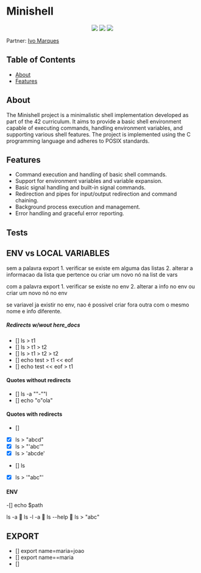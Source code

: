 # Minishell

<p align="center">
  <img src="https://img.shields.io/github/languages/top/ziliolu/42_minishell?color=#FFFFFF&style=flat-square" />
  <img src="https://img.shields.io/badge/status-in%20process-yellow?style=flat-square" />
  <img src="https://img.shields.io/github/last-commit/ziliolu/42_minishell?color=#FFFFFF&style=flat-square" />
</p>

Partner: [Ivo Marques](https://github.com/Pastilhex)

## Table of Contents

- [About](#about)
- [Features](#features)

## About

The Minishell project is a minimalistic shell implementation developed as part of the 42 curriculum. It aims to provide a basic shell environment capable of executing commands, handling environment variables, and supporting various shell features. The project is implemented using the C programming language and adheres to POSIX standards.

## Features

- Command execution and handling of basic shell commands.
- Support for environment variables and variable expansion.
- Basic signal handling and built-in signal commands.
- Redirection and pipes for input/output redirection and command chaining.
- Background process execution and management.
- Error handling and graceful error reporting.


## Tests

## ENV vs LOCAL VARIABLES

  sem a palavra export
    1. verificar se existe em alguma das listas
    2. alterar a informacao da lista que pertence ou criar um novo nó na list de vars

  com a palavra export
    1. verificar se existe no env
    2. alterar a info no env ou criar um novo nó no env

  se variavel ja existir no env, nao é possivel criar fora outra 
  com o mesmo nome e info diferente. 


 
##### Redirects w/wout here_docs

- [] ls > t1
- [] ls > t1 > t2
- [] ls > t1 > t2 > t2
- [] echo test > t1 << eof
- [] echo test << eof > t1

#### Quotes without redirects 

- [] ls -a ""-""l
- [] echo "o"ola"

#### Quotes with redirects

- []
- [X] ls >     "abcd"
- [X] ls >   "'abc'"
- [X]  ls >   'abcde'
- []     ls
- [X] ls    >     '"abc"'

#### ENV

-[] echo $path

ls -a
🔴 ls -l -a
🔴 ls --help
🔴 ls > "abc"

## EXPORT

- [] export name=maria=joao
- [] export name==maria
- []